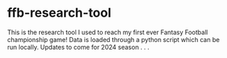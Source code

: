 # ffb-research-tool

This is the research tool I used to reach my first ever Fantasy Football championship game! 
Data is loaded through a python script which can be run locally. 
Updates to come for 2024 season . . .
